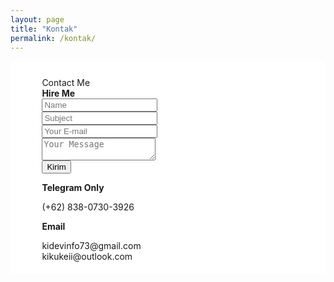 ```yaml
---
layout: page
title: "Kontak"
permalink: /kontak/
---
```

<head>
    <link href="/assets/css/bootstrap.min.css" rel="stylesheet">
    <link href="https://kikukeii.github.io/styles/main.css" rel="stylesheet">
</head>
<style type="text/css" media="screen">
    .navbar a:not(.btn):not(.dropdown-item) {
    color: rgba(0,0,0,.5);
    }
</style>
<body onload="alert('Selamat datang\nMaaf page ini masih dalam pengembangan.')">
<div class="section" id="contact">
  <div class="cc-contact-information">
    <div class="container" style="background: #fff;">
      <div class="" style="padding: 5% 0 1% 10%;">
        <div class="row">
          <div class="col-md-11">
            <div class="card mb-0" data-aos="zoom-in">
              <div class="h4 text-center title">Contact Me</div>
              <div class="row">
                <div class="col-md-6">
                  <div class="card-body">
                    <form action="https://formspree.io/kidevinfo73@gmail.com" method="POST">
                      <div class="p pb-3"><strong>Hire Me </strong></div>
                      <div class="row mb-3">
                        <div class="col">
                          <div class="input-group"><span class="input-group-addon"><i class="fa fa-user-circle"></i></span>
                            <input class="form-control" type="text" name="name" placeholder="Name" required="required"/>
                          </div>
                        </div>
                      </div>
                      <div class="row mb-3">
                        <div class="col">
                          <div class="input-group"><span class="input-group-addon"><i class="fa fa-file-text"></i></span>
                            <input class="form-control" type="text" name="Subject" placeholder="Subject" required="required"/>
                          </div>
                        </div>
                      </div>
                      <div class="row mb-3">
                        <div class="col">
                          <div class="input-group"><span class="input-group-addon"><i class="fa fa-envelope"></i></span>
                            <input class="form-control" type="email" name="_replyto" placeholder="Your E-mail" required="required"/>
                          </div>
                        </div>
                      </div>
                      <div class="row mb-3">
                        <div class="col">
                          <div class="form-group">
                            <textarea class="form-control" name="message" placeholder="Your Message" required="required"></textarea>
                          </div>
                        </div>
                      </div>
                      <div class="row">
                        <div class="col">
                          <button class="btn btn-primary" type="submit">Kirim</button>
                        </div>
                      </div>
                    </form>
                  </div>
                </div>
                <div class="col-md-6">
                  <div class="card-body">
                    <p class="mb-0"><strong>Telegram Only</strong></p>
                    <p class="pb-2">(+62) 838-0730-3926</p>
                    <p class="mb-0"><strong>Email</strong></p>
                    <p>kidevinfo73@gmail.com
                    <br>kikukeii@outlook.com</p>
                  </div>
                </div>
              </div>
            </div>
          </div>
        </div>
      </div>
    </div>
  </div>
</div>
<script src="https://kikukeii.github.io/js/core/popper.min.js"></script>
<script src="https://kikukeii.github.io/js/core/bootstrap.min.js"></script>

